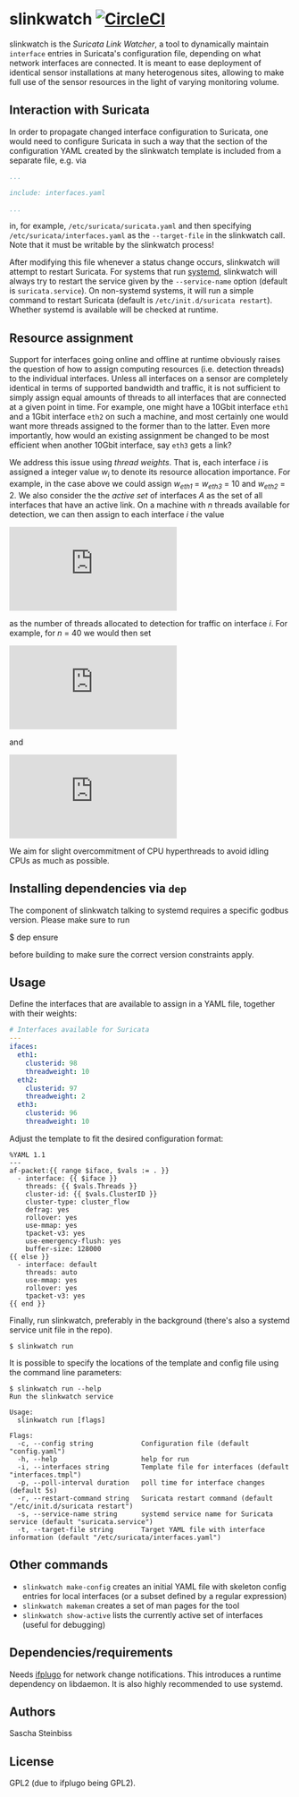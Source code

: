 # slinkwatch [![CircleCI](https://circleci.com/gh/DCSO/slinkwatch.svg?style=svg)](https://circleci.com/gh/DCSO/slinkwatch)

slinkwatch is the *Suricata Link Watcher*, a tool to dynamically maintain `interface` entries in Suricata's configuration file, depending on what network interfaces are connected. It is meant to ease deployment of identical sensor installations at many heterogenous sites, allowing to make full use of the sensor resources in the light of varying monitoring volume.

## Interaction with Suricata

In order to propagate changed interface configuration to Suricata, one would need to configure Suricata in such a way that the
section of the configuration YAML created by the slinkwatch template is included from a separate file, e.g. via

```yaml
...

include: interfaces.yaml

...
```

in, for example, `/etc/suricata/suricata.yaml` and then specifying `/etc/suricata/interfaces.yaml` as the `--target-file` in the slinkwatch call. Note that it must be writable by the slinkwatch process!

After modifying this file whenever a status change occurs, slinkwatch will attempt to restart Suricata. For systems that run [systemd](https://www.freedesktop.org/wiki/Software/systemd/), slinkwatch will always try to restart the service given by the `--service-name` option (default is `suricata.service`). On non-systemd systems, it will run a simple command to restart Suricata (default is `/etc/init.d/suricata restart`). Whether systemd is available will be checked at runtime.

## Resource assignment

Support for interfaces going online and offline at runtime obviously raises the question of how to assign computing resources (i.e. detection threads) to the individual interfaces. Unless all interfaces on a sensor are completely  identical in terms of supported bandwidth and traffic, it is not sufficient to simply assign equal amounts of threads to all interfaces that are connected at a given point in time. For example, one might have a 10Gbit interface `eth1` and a 1Gbit interface `eth2` on such a machine, and most certainly one would want more threads  assigned to the former than to the latter. Even more importantly, how would an existing assignment be changed to be most efficient when another 10Gbit interface, say `eth3` gets a link?

We address this issue using _thread weights_. That is, each interface _i_ is assigned a integer value _w<sub>i</sub>_ to denote its resource allocation importance. For example, in the case above we could assign _w<sub>eth1</sub>_ = _w<sub>eth3</sub>_ = 10 and _w<sub>eth2</sub>_ = 2. We also consider the the _active set_ of interfaces _A_ as the set of all interfaces that have an active link. On a machine with _n_ threads available for detection, we can then assign to each interface _i_ the value 

![t_i=\lceil n \frac{w_i}{\sum_{j \in A}w_j} \rceil](https://latex.codecogs.com/png.latex?t_i%3D%5Clceil%20n%20%5Cfrac%7Bw_i%7D%7B%5Csum_%7Bj%20%5Cin%20A%7Dw_j%7D%20%5Crceil)

as the number of threads allocated to detection for traffic on interface _i_. For example, for _n_ = 40 we would then set

![t_{\textup{eth1}} = t_{\textup{eth3}} = \lceil 40 \frac{10}{22} \rceil = 19](https://latex.codecogs.com/png.latex?t_%7B%5Ctextup%7Beth1%7D%7D%20%3D%20t_%7B%5Ctextup%7Beth3%7D%7D%20%3D%20%5Clceil%2040%20%5Cfrac%7B10%7D%7B22%7D%20%5Crceil%20%3D%2019)

and

![t_{\textup{eth2}} = \lceil 40 \frac{2}{22} \rceil = 4](https://latex.codecogs.com/png.latex?t_%7B%5Ctextup%7Beth2%7D%7D%20%3D%20%5Clceil%2040%20%5Cfrac%7B2%7D%7B22%7D%20%5Crceil%20%3D%204)

We aim for slight overcommitment of CPU hyperthreads to avoid idling CPUs as much as possible.

## Installing dependencies via `dep`

The component of slinkwatch talking to systemd requires a specific godbus version. Please make sure to run

$ dep ensure

before building to make sure the correct version constraints apply.

## Usage

Define the interfaces that are available to assign in a YAML file, together with their weights:

```yaml
# Interfaces available for Suricata
--- 
ifaces:
  eth1: 
    clusterid: 98
    threadweight: 10
  eth2: 
    clusterid: 97
    threadweight: 2
  eth3: 
    clusterid: 96
    threadweight: 10
```

Adjust the template to fit the desired configuration format:

```
%YAML 1.1
---
af-packet:{{ range $iface, $vals := . }}
  - interface: {{ $iface }}
    threads: {{ $vals.Threads }}
    cluster-id: {{ $vals.ClusterID }}
    cluster-type: cluster_flow
    defrag: yes
    rollover: yes
    use-mmap: yes
    tpacket-v3: yes
    use-emergency-flush: yes
    buffer-size: 128000
{{ else }}
  - interface: default
    threads: auto
    use-mmap: yes
    rollover: yes
    tpacket-v3: yes
{{ end }}

```

Finally, run slinkwatch, preferably in the background (there's also a systemd service unit file in the repo).

```
$ slinkwatch run 
```

It is possible to specify the locations of the template and config file using the command line parameters:

```
$ slinkwatch run --help
Run the slinkwatch service

Usage:
  slinkwatch run [flags]

Flags:
  -c, --config string            Configuration file (default "config.yaml")
  -h, --help                     help for run
  -i, --interfaces string        Template file for interfaces (default "interfaces.tmpl")
  -p, --poll-interval duration   poll time for interface changes (default 5s)
  -r, --restart-command string   Suricata restart command (default "/etc/init.d/suricata restart")
  -s, --service-name string      systemd service name for Suricata service (default "suricata.service")
  -t, --target-file string       Target YAML file with interface information (default "/etc/suricata/interfaces.yaml")
```

## Other commands

 - `slinkwatch make-config` creates an initial YAML file with skeleton config entries for local interfaces (or a subset defined by a regular expression)
 - `slinkwatch makeman` creates a set of man pages for the tool
 - `slinkwatch show-active` lists the currently active set of interfaces (useful for debugging)

## Dependencies/requirements

Needs [ifplugo](http://github.com/satta/ifplugo) for network change notifications. This introduces a runtime dependency on libdaemon.
It is also highly recommended to use systemd.

## Authors

Sascha Steinbiss

## License

GPL2 (due to ifplugo being GPL2).

